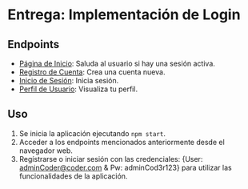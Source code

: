 # Entrega: Implementación de Login

## Endpoints

- [Página de Inicio](http://localhost:8080/products): Saluda al usuario si hay una sesión activa.
- [Registro de Cuenta](http://localhost:8080/signup): Crea una cuenta nueva.
- [Inicio de Sesión](http://localhost:8080/login): Inicia sesión.
- [Perfil de Usuario](http://localhost:8080/profile): Visualiza tu perfil.

## Uso

1. Se inicia la aplicación ejecutando `npm start`.
2. Acceder a los endpoints mencionados anteriormente desde el navegador web.
3. Regístrarse o iniciar sesión con las credenciales: {User: adminCoder@coder.com & Pw: adminCod3r123} para utilizar las funcionalidades de la aplicación.
